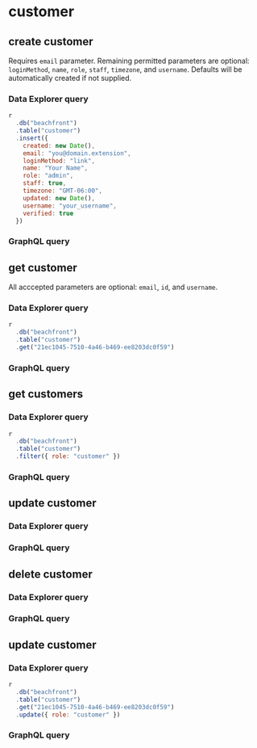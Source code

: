 # customer

## create customer

Requires `email` parameter. Remaining permitted parameters are optional: `loginMethod`, `name`, `role`, `staff`, `timezone`, and `username`. Defaults will be automatically created if not supplied.

### Data Explorer query

```js
r
  .db("beachfront")
  .table("customer")
  .insert({
    created: new Date(),
    email: "you@domain.extension",
    loginMethod: "link",
    name: "Your Name",
    role: "admin",
    staff: true,
    timezone: "GMT-06:00",
    updated: new Date(),
    username: "your_username",
    verified: true
  })
```

### GraphQL query



## get customer

All acccepted parameters are optional: `email`, `id`, and `username`.

### Data Explorer query

```js
r
  .db("beachfront")
  .table("customer")
  .get("21ec1045-7510-4a46-b469-ee8203dc0f59")
```

### GraphQL query



## get customers

### Data Explorer query

```js
r
  .db("beachfront")
  .table("customer")
  .filter({ role: "customer" })
```

### GraphQL query



## update customer
### Data Explorer query
### GraphQL query



## delete customer
### Data Explorer query
### GraphQL query



## update customer

### Data Explorer query

```js
r
  .db("beachfront")
  .table("customer")
  .get("21ec1045-7510-4a46-b469-ee8203dc0f59")
  .update({ role: "customer" })
```

### GraphQL query
